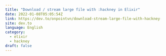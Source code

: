 ```yaml
---
title: "Download / stream large file with :hackney in Elixir"
date: 2022-01-08T05:05:54Z
link: https://dev.to/onpointvn/download-stream-large-file-with-hackney-in-elixir-539m?utm_medium=RSS&utm_source=news.12bit.vn
site: dev.to
language: English
category:
  - elixir
  - hackney
draft: false
---
```

